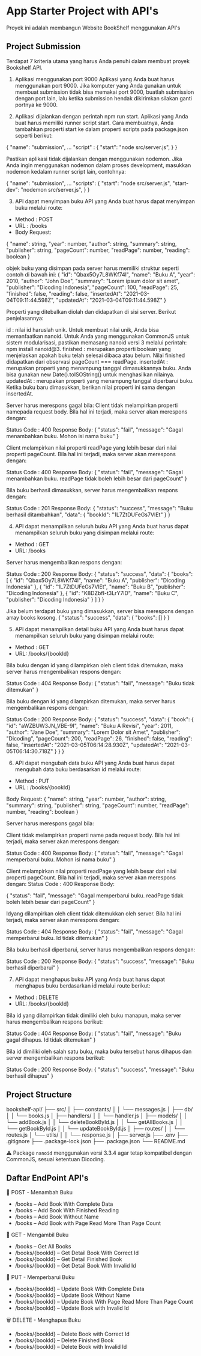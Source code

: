 # App Starter Project with API's

Proyek ini adalah membangun Website BookShelf menggunakan API's

## Project Submission

Terdapat 7 kriteria utama yang harus Anda penuhi dalam membuat proyek Bookshelf API.

1. Aplikasi menggunakan port 9000
   Aplikasi yang Anda buat harus menggunakan port 9000. Jika komputer yang Anda gunakan untuk membuat submission tidak bisa memakai port 9000, buatlah submission dengan port lain, lalu ketika submission hendak dikirimkan silakan ganti portnya ke 9000.

2. Aplikasi dijalankan dengan perintah npm run start.
   Aplikasi yang Anda buat harus memiliki runner script start. Cara membuatnya, Anda tambahkan properti start ke dalam properti scripts pada package.json seperti berikut:

{
"name": "submission",
...
"script" : {
"start": "node src/server.js",
}
}

Pastikan aplikasi tidak dijalankan dengan menggunakan nodemon. Jika Anda ingin menggunakan nodemon dalam proses development, masukkan nodemon kedalam runner script lain, contohnya:

{
"name": "submission",
...
"scripts": {
"start": "node src/server.js",
"start-dev": "nodemon src/server.js",
}
}

3. API dapat menyimpan buku
   API yang Anda buat harus dapat menyimpan buku melalui route:

- Method : POST
- URL : /books
- Body Request:

{
"name": string,
"year": number,
"author": string,
"summary": string,
"publisher": string,
"pageCount": number,
"readPage": number,
"reading": boolean
}

objek buku yang disimpan pada server harus memiliki struktur seperti contoh di bawah ini:
{
"id": "Qbax5Oy7L8WKf74l",
"name": "Buku A",
"year": 2010,
"author": "John Doe",
"summary": "Lorem ipsum dolor sit amet",
"publisher": "Dicoding Indonesia",
"pageCount": 100,
"readPage": 25,
"finished": false,
"reading": false,
"insertedAt": "2021-03-04T09:11:44.598Z",
"updatedAt": "2021-03-04T09:11:44.598Z"
}

Properti yang ditebalkan diolah dan didapatkan di sisi server. Berikut penjelasannya:

id : nilai id haruslah unik. Untuk membuat nilai unik, Anda bisa memanfaatkan nanoid. Untuk Anda yang menggunakan CommonJS untuk sistem modularisasi, pastikan memasang nanoid versi 3 melalui perintah: npm install nanoid@3.
finished : merupakan properti boolean yang menjelaskan apakah buku telah selesai dibaca atau belum. Nilai finished didapatkan dari observasi pageCount === readPage.
insertedAt : merupakan properti yang menampung tanggal dimasukkannya buku. Anda bisa gunakan new Date().toISOString() untuk menghasilkan nilainya.
updatedAt : merupakan properti yang menampung tanggal diperbarui buku. Ketika buku baru dimasukkan, berikan nilai properti ini sama dengan insertedAt.

Server harus merespons gagal bila:
Client tidak melampirkan properti namepada request body. Bila hal ini terjadi, maka server akan merespons dengan:

Status Code : 400
Response Body:
{
"status": "fail",
"message": "Gagal menambahkan buku. Mohon isi nama buku"
}

Client melampirkan nilai properti readPage yang lebih besar dari nilai properti pageCount. Bila hal ini terjadi, maka server akan merespons dengan:

Status Code : 400
Response Body:
{
"status": "fail",
"message": "Gagal menambahkan buku. readPage tidak boleh lebih besar dari pageCount"
}

Bila buku berhasil dimasukkan, server harus mengembalikan respons dengan:

Status Code : 201
Response Body:
{
"status": "success",
"message": "Buku berhasil ditambahkan",
"data": {
"bookId": "1L7ZtDUFeGs7VlEt"
}
}

4. API dapat menampilkan seluruh buku
   API yang Anda buat harus dapat menampilkan seluruh buku yang disimpan melalui route:

- Method : GET
- URL: /books

Server harus mengembalikan respons dengan:

Status Code : 200
Response Body:
{
"status": "success",
"data": {
"books": [
{
"id": "Qbax5Oy7L8WKf74l",
"name": "Buku A",
"publisher": "Dicoding Indonesia"
},
{
"id": "1L7ZtDUFeGs7VlEt",
"name": "Buku B",
"publisher": "Dicoding Indonesia"
},
{
"id": "K8DZbfI-t3LrY7lD",
"name": "Buku C",
"publisher": "Dicoding Indonesia"
}
]
}
}

Jika belum terdapat buku yang dimasukkan, server bisa merespons dengan array books kosong.
{
"status": "success",
"data": {
"books": []
}
}

5. API dapat menampilkan detail buku
   API yang Anda buat harus dapat menampilkan seluruh buku yang disimpan melalui route:

- Method : GET
- URL: /books/{bookId}

Bila buku dengan id yang dilampirkan oleh client tidak ditemukan, maka server harus mengembalikan respons dengan:

Status Code : 404
Response Body:
{
"status": "fail",
"message": "Buku tidak ditemukan"
}

Bila buku dengan id yang dilampirkan ditemukan, maka server harus mengembalikan respons dengan:

Status Code : 200
Response Body:
{
"status": "success",
"data": {
"book": {
"id": "aWZBUW3JN_VBE-9I",
"name": "Buku A Revisi",
"year": 2011,
"author": "Jane Doe",
"summary": "Lorem Dolor sit Amet",
"publisher": "Dicoding",
"pageCount": 200,
"readPage": 26,
"finished": false,
"reading": false,
"insertedAt": "2021-03-05T06:14:28.930Z",
"updatedAt": "2021-03-05T06:14:30.718Z"
}
}
}

6. API dapat mengubah data buku
   API yang Anda buat harus dapat mengubah data buku berdasarkan id melalui route:

- Method : PUT
- URL : /books/{bookId}

Body Request:
{
"name": string,
"year": number,
"author": string,
"summary": string,
"publisher": string,
"pageCount": number,
"readPage": number,
"reading": boolean
}

Server harus merespons gagal bila:

Client tidak melampirkan properti name pada request body. Bila hal ini terjadi, maka server akan merespons dengan:

Status Code : 400
Response Body:
{
"status": "fail",
"message": "Gagal memperbarui buku. Mohon isi nama buku"
}

Client melampirkan nilai properti readPage yang lebih besar dari nilai properti pageCount. Bila hal ini terjadi, maka server akan merespons dengan:
Status Code : 400
Response Body:

{
"status": "fail",
"message": "Gagal memperbarui buku. readPage tidak boleh lebih besar dari pageCount"
}

Idyang dilampirkan oleh client tidak ditemukkan oleh server. Bila hal ini terjadi, maka server akan merespons dengan:

Status Code : 404
Response Body:
{
"status": "fail",
"message": "Gagal memperbarui buku. Id tidak ditemukan"
}

Bila buku berhasil diperbarui, server harus mengembalikan respons dengan:

Status Code : 200
Response Body:
{
"status": "success",
"message": "Buku berhasil diperbarui"
}

7. API dapat menghapus buku
   API yang Anda buat harus dapat menghapus buku berdasarkan id melalui route berikut:

- Method : DELETE
- URL: /books/{bookId}

Bila id yang dilampirkan tidak dimiliki oleh buku manapun, maka server harus mengembalikan respons berikut:

Status Code : 404
Response Body:
{
"status": "fail",
"message": "Buku gagal dihapus. Id tidak ditemukan"
}

Bila id dimiliki oleh salah satu buku, maka buku tersebut harus dihapus dan server mengembalikan respons berikut:

Status Code : 200
Response Body:
{
"status": "success",
"message": "Buku berhasil dihapus"
}

## Project Structure
bookshelf-api/
├── src/
│   ├── constants/
│   │   └── messages.js
│   ├── db/
│   │   └── books.js
│   ├── handlers/
│   │   └── handler.js
│   ├── models/
│   │   └── addBook.js
│   │   └── deleteBookById.js
│   │   └── getAllBooks.js
│   │   └── getBookById.js
│   │   └── updateBookById.js
│   ├── routes/
│   │   └── routes.js
│   └── utils/
│   │   └── response.js
│   ├── server.js
├── .env
├── .gitignore
├── .package-lock.json
├── .package.json
└── README.md

⚠️ Package `nanoid` menggunakan versi 3.3.4 agar tetap kompatibel dengan CommonJS, sesuai ketentuan Dicoding.

## Daftar EndPoint API's
📘 POST - Menambah Buku
- /books – Add Book With Complete Data
- /books – Add Book With Finished Reading
- /books – Add Book Without Name
- /books – Add Book with Page Read More Than Page Count

📗 GET - Mengambil Buku
- /books – Get All Books
- /books/{bookId} – Get Detail Book With Correct Id
- /books/{bookId} – Get Detail Finished Book
- /books/{bookId} – Get Detail Book With Invalid Id

📘 PUT - Memperbarui Buku
- /books/{bookId} – Update Book With Complete Data
- /books/{bookId} – Update Book Without Name
- /books/{bookId} – Update Book With Page Read More Than Page Count
- /books/{bookId} – Update Book with Invalid Id

🗑️ DELETE - Menghapus Buku
- /books/{bookId} – Delete Book with Correct Id
- /books/{bookId} – Delete Finished Book
- /books/{bookId} – Delete Book with Invalid Id
